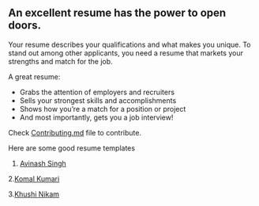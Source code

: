 ## An excellent resume has the power to open doors.

Your resume describes your qualifications and what makes you unique. To stand out among other applicants, you need a resume that markets your strengths and match for the job.

A great resume:

- Grabs the attention of employers and recruiters
- Sells your strongest skills and accomplishments
- Shows how you’re a match for a position or project
- And most importantly, gets you a job interview!

Check [Contributing.md](https://github.com/avinash201199/Resume-Templates/blob/main/CONTRIBUTING.md) file to contribute.

Here are some good resume templates <br>

1. [Avinash Singh](https://drive.google.com/file/d/1i6VqeJlpyN4nDZCsO4gNhm1M6DUMcRjL/view?usp=sharing)

2.[Komal Kumari](https://drive.google.com/file/d/1Krzx0oEX9EOQ65l8UuCYvsD3Bub91ZUn/view?usp=sharing)

3.[Khushi Nikam](https://drive.google.com/file/d/1-10TmFaJfvMMAkX6U4AwbWcX4mI8dvX1/view?usp=drivesdk)
